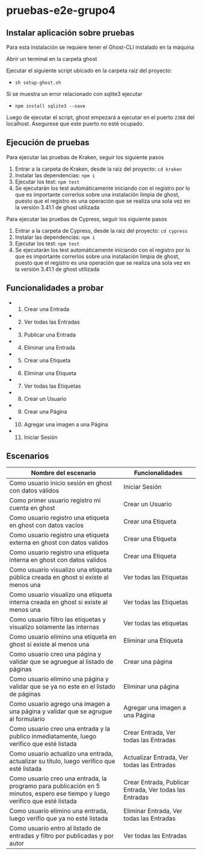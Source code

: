 # pruebas-e2e-grupo4

## Instalar aplicación sobre pruebas

Para esta instalación se requiere tener el Ghost-CLI instalado en la máquina

Abrir un terminal en la carpeta ghost

Ejecutar el siguiente script ubicado en la carpeta raiz del proyecto:
* `sh setup-ghost.sh`

Si se muestra un error relacionado con sqlite3 ejecutar
* `npm install sqlite3 --save`

Luego de ejecutar el script, ghost empezará a ejecutar en el puerto `2368` del localhost. Asegurese que este puerto no esté ocupado.

## Ejecución de pruebas

Para ejecutar las pruebas de Kraken, seguir los siguiente pasos

1. Entrar a la carpeta de Kraken, desde la raiz del proyecto: `cd kraken`
2. Instalar las dependencias: `npm i`
3. Ejecutar los test: `npm test`
4. Se ejecutarán los test automáticamente iniciando con el registro por lo que es importante correrlos sobre una instalación limpia de ghost, puesto que el registro es una operación que se realiza una sola vez en la versión 3.41.1 de ghost utilizada

Para ejecutar las pruebas de Cypress, seguir los siguiente pasos

1. Entrar a la carpeta de Cypress, desde la raiz del proyecto: `cd cypress`
2. Instalar las dependencias: `npm i`
3. Ejecutar los test: `npm test`
4. Se ejecutarán los test automáticamente iniciando con el registro por lo que es importante correrlos sobre una instalación limpia de ghost, puesto que el registro es una operación que se realiza una sola vez en la versión 3.41.1 de ghost utilizada

## Funcionalidades a probar

* 1. Crear una Entrada  
* 2. Ver todas las Entradas  
* 3. Publicar una Entrada  
* 4. Eliminar una Entrada  
* 5. Crear una Etiqueta  
* 6. Eliminar una Etiqueta  
* 7. Ver todas las Etiquetas  
* 8. Crear un Usuario  
* 9. Crear una Página  
* 10. Agregar una imagen a una Página
* 11. Iniciar Sesión

## Escenarios
| Nombre del escenario                                                                 | Funcionalidades           |
|--------------------------------------------------------------------------------------|-------------------------|
| Como usuario inicio sesión en ghost con datos válidos                                | Iniciar Sesión          |
| Como primer usuario registro mi cuenta en ghost                                      | Crear un Usuario        |
| Como usuario registro una etiqueta en ghost con datos vacíos                         | Crear una Etiqueta      |
| Como usuario registro una etiqueta externa en ghost con datos validos                | Crear una Etiqueta      |
| Como usuario registro una etiqueta interna en ghost con datos validos                | Crear una Etiqueta      |
| Como usuario visualizo una etiqueta pública creada en ghost si existe al menos una   | Ver todas las Etiquetas |
| Como usuario visualizo una etiqueta interna creada en ghost si existe al menos una   | Ver todas las Etiquetas |
| Como usuario filtro las etiquetas y visualizo solamente las internas                 | Ver todas las etiquetas |
| Como usuario elimino una etiqueta en ghost si existe al menos una                    | Eliminar una Etiqueta   |
| Como usuario creo una página y validar que se agruegue al listado de páginas         | Crear una página        |
| Como usuario elimino una página y validar que se ya no este en el listado de páginas | Eliminar una página     |
| Como usuario agrego una imagen a una página y validar que se agrugue al formulario   | Agregar una imagen a una Página       |
| Como usuario creo una entrada y la publico inmediatamente, luego verifico que esté listada | Crear Entrada, Ver todas las Entradas |
| Como usuario actualizo una entrada, actualizar su titulo, luego verifico que esté listada | Actualizar Entrada, Ver todas las Entradas |
| Como usuario creo una entrada, la programo para publicación en 5 minutos, espero ese tiempo y luego verifico que esté listada | Crear Entrada, Publicar Entrada, Ver todas las Entradas |
| Como usuario elimino una entrada, luego verifio que ya no esté listada | Eliminar Entrada, Ver todas las Entradas |
| Como usuario entro al listado de entradas y filtro por publicadas y por autor  | Ver todas las Entradas |
